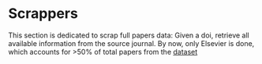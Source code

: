 # Scrappers

This section is dedicated to scrap full papers data: Given a doi, retrieve all available information from the source journal. By now, only Elsevier is done, which accounts for >50% of total papers from the [dataset](https://www.kaggle.com/allen-institute-for-ai/CORD-19-research-challenge/tasks)
